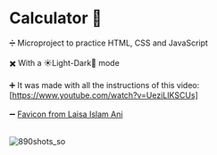 # Calculator 🟰 

➗ Microproject to practice HTML, CSS and JavaScript <br> <br>
✖️ With a ☀️Light-Dark🌙 mode <br> <br>
➕ It was made with all the instructions of this video: [https://www.youtube.com/watch?v=UeziLIKSCUs] <br> <br>
➖  <a href="https://www.freepik.es/icono/igual_9210967#fromView=search&page=1&position=7&uuid=55e4e393-c6bb-4d07-88ca-843254f35af0">Favicon from Laisa Islam Ani</a><br> <br>


<div display="center">
  
  ![890shots_so](https://github.com/Garbolin/Calculator/assets/134524103/d8361032-6a6e-443d-a9f2-5de9fcc4cf93)
</div>

